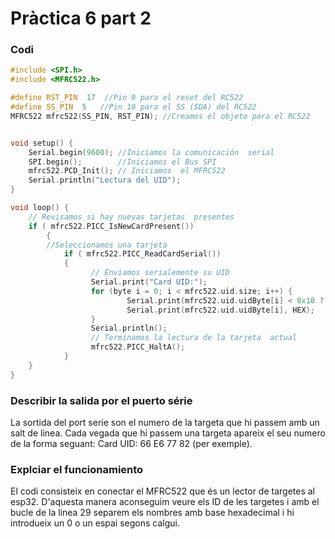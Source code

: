 # Pràctica 6 part 2

### Codi
```c
#include <SPI.h>
#include <MFRC522.h>

#define RST_PIN	 17  //Pin 9 para el reset del RC522
#define SS_PIN	5   //Pin 10 para el SS (SDA) del RC522
MFRC522 mfrc522(SS_PIN, RST_PIN); //Creamos el objeto para el RC522


void setup() {
	Serial.begin(9600); //Iniciamos la comunicación  serial
	SPI.begin();        //Iniciamos el Bus SPI
	mfrc522.PCD_Init(); // Iniciamos  el MFRC522
	Serial.println("Lectura del UID");
}

void loop() {
	// Revisamos si hay nuevas tarjetas  presentes
	if ( mfrc522.PICC_IsNewCardPresent()) 
        {  
  		//Seleccionamos una tarjeta
            if ( mfrc522.PICC_ReadCardSerial()) 
            {
                  // Enviamos serialemente su UID
                  Serial.print("Card UID:");
                  for (byte i = 0; i < mfrc522.uid.size; i++) {
                          Serial.print(mfrc522.uid.uidByte[i] < 0x10 ? " 0" : " ");
                          Serial.print(mfrc522.uid.uidByte[i], HEX);   
                  } 
                  Serial.println();
                  // Terminamos la lectura de la tarjeta  actual
                  mfrc522.PICC_HaltA();         
            }      
	}	
}

```

### Describir la salida por el puerto série

La sortida del port serie son el numero de la targeta que hi passem amb un salt de linea. Cada vegada que hi passem una targeta apareix el seu numero de la forma seguant: Card UID: 66 E6 77 82 (per exemple).

### Explciar el funcionamiento

El codi consisteix en conectar el MFRC522 que és un lector de targetes al esp32. D'aquesta manera aconseguim veure els ID de les targetes i amb el bucle de la linea 
29 separem els nombres amb base hexadecimal  i hi introdueix un 0 o un espai segons calgui.
